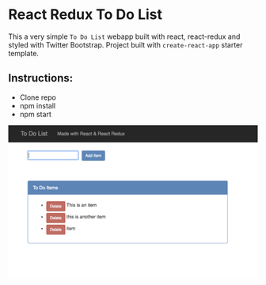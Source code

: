 # React Redux To Do List 
This a very simple `To Do List` webapp built with react, react-redux and styled with Twitter Bootstrap. Project built with `create-react-app` starter template.

## Instructions: 
- Clone repo
- npm install
- npm start


![alt text](https://raw.githubusercontent.com/Pnickolas1/react-todolist/master/assets/screenshot.png)